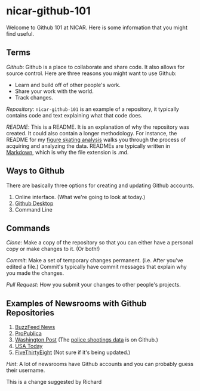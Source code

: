 # nicar-github-101

Welcome to Github 101 at NICAR. Here is some information that you might find useful.

## Terms

*Github*: Github is a place to collaborate and share code. It also allows for source control. Here are three reasons you might want to use Github:

- Learn and build off of other people's work.
- Share your work with the world.
- Track changes.

*Repository*: `nicar-github-101` is an example of a repository, it typically contains code and text explaining what that code does.

*README*: This is a README. It is an explanation of why the repository was created. It could also contain a longer methodology. For instance, the README for my [figure skating analysis](https://github.com/BuzzFeedNews/2018-02-olympic-figure-skating-analysis) walks you through the process of acquiring and analyzing the data. READMEs are typically written in [Markdown](https://github.com/adam-p/markdown-here/wiki/Markdown-Cheatsheet), which is why the file extension is .md.

## Ways to Github

There are basically three options for creating and updating Github accounts.

1. Online interface. (What we're going to look at today.)
2. [Github Desktop](https://desktop.github.com/)
3. Command Line

## Commands

*Clone*: Make a copy of the repository so that you can either have a personal copy or make changes to it. (Or both!)

*Commit*: Make a set of temporary changes permanent. (i.e. After you've edited a file.) Commit's typically have commit messages that explain why you made the changes.

*Pull Request*: How you submit your changes to other people's projects.

## Examples of Newsrooms with Github Repositories

1. [BuzzFeed News](https://github.com/BuzzFeedNews)
2. [ProPublica](https://github.com/ProPublica)
3. [Washington Post](https://github.com/washingtonpost) (The [police shootings data](https://github.com/washingtonpost/data-police-shootings) is on Github.)
4. [USA Today](https://github.com/USATODAY)
5. [FiveThirtyEight](https://github.com/FiveThirtyEight) (Not sure if it's being updated.)

*Hint*: A lot of newsrooms have Github accounts and you can probably guess their username.

This is a change suggested by Richard
